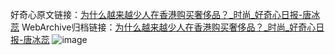 好奇心原文链接：[为什么越来越少人在香港购买奢侈品？_时尚_好奇心日报-唐冰蕊](https://www.qdaily.com/articles/6864.html)
WebArchive归档链接：[为什么越来越少人在香港购买奢侈品？_时尚_好奇心日报-唐冰蕊](http://web.archive.org/web/20190623171459/https://www.qdaily.com/articles/6864.html)
![image](http://ww3.sinaimg.cn/large/007d5XDply1g3wb72lm97j30u02ze4qp)
